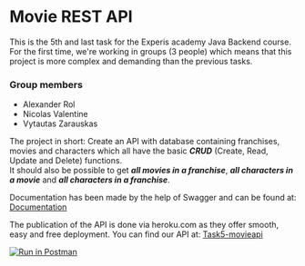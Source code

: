 # Movie REST API

This is the 5th and last task for the Experis academy Java Backend course.  
For the first time, we're working in groups (3 people) which means that this project is more complex and demanding than the previous tasks.

<section>
<h3>Group members</h3>
<ul>
    <li>Alexander Rol</li>
    <li>Nicolas Valentine</li>
    <li>Vytautas Zarauskas</li>
</ul>
</section>

The project in short: Create an API with database containing franchises, movies and characters which all have the basic ***CRUD*** (Create, Read, Update and Delete) functions.  
It should also be possible to get ***all movies in a franchise***, ***all characters in a movie*** and ***all characters in a franchise***.

Documentation has been made by the help of Swagger and can be found at: [Documentation](http://task5-movieapi.herokuapp.com/swagger-ui/#/)  

The publication of the API is done via heroku.com as they offer smooth, easy and free deployment. You can find our API at: [Task5-movieapi](http://task5-movieapi.herokuapp.com)




[![Run in Postman](https://run.pstmn.io/button.svg)](https://god.postman.co/run-collection/379f2a569ad75bbbbd74)
